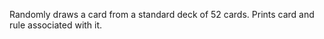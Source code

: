 

Randomly draws a card from a standard deck of 52 cards. Prints card and rule associated with it. 
